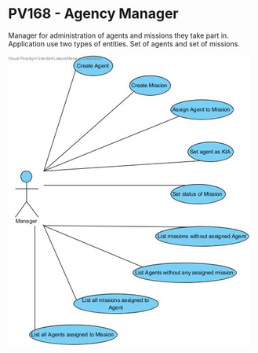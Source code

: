 # PV168 - Agency Manager

Manager for administration of agents and missions they take part in.
Application use two types of entities. Set of agents and set of missions.

![alt text](Diagrams/Use_Case_Diagram1.jpg)
